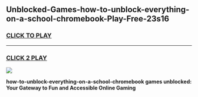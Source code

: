 
## Unblocked-Games-how-to-unblock-everything-on-a-school-chromebook-Play-Free-23s16
<h3>
<a href="https://premium76.site?title=how-to-unblock-everything-on-a-school-chromebook&ref=23A">CLICK TO PLAY</a></h3>
<hr>

<h3>
<a href="https://premium76.site?title=how-to-unblock-everything-on-a-school-chromebook&ref=23A">CLICK 2 PLAY</a>
  
</h3>

<a href="https://premium76.site?title=how-to-unblock-everything-on-a-school-chromebook&ref=23A"><img src="https://clearcache.store/games.png"></a>


**how-to-unblock-everything-on-a-school-chromebook games unblocked: Your Gateway to Fun and Accessible Online Gaming**
